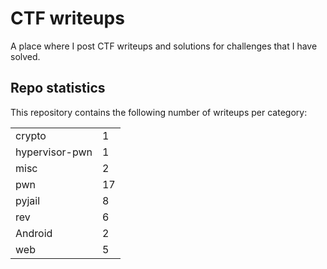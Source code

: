 # CTF writeups

A place where I post CTF writeups and solutions for challenges that I have solved.

## Repo statistics

This repository contains the following number of writeups per category:

|    |    |
|----|----|
| crypto | 1 |
| hypervisor-pwn | 1 |
| misc | 2 |
| pwn | 17 |
| pyjail | 8 |
| rev | 6 |
| Android | 2 |
| web | 5 |
